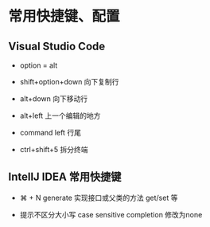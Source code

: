 # 常用快捷键、配置


## Visual Studio Code 

- option = alt


- shift+option+down  向下复制行
- alt+down 向下移动行
- alt+left 上一个编辑的地方
- command left  行尾
 
- ctrl+shift+5 拆分终端

## IntellJ IDEA 常用快捷键

- ⌘ + N  generate  实现接口或父类的方法 get/set 等

- 提示不区分大小写  case sensitive completion  修改为none 

